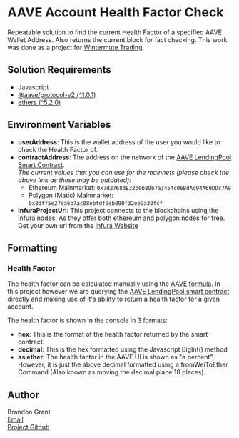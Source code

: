# AAVE Account Health Factor Check

Repeatable solution to find the current Health Factor of a specified AAVE Wallet Address. Also returns the current block for fact checking.
This work was done as a project for [Wintermute Trading](https://wintermute.com/).

## Solution Requirements
- Javascript
- [@aave/protocol-v2 (^1.0.1)](https://www.npmjs.com/package/@aave/protocol-v2)
- [ethers (^5.2.0)](https://www.npmjs.com/package/ethers)

## Environment Variables
- **userAddress**: This is the wallet address of the user you would like to check the Health Factor of.
- **contractAddress**: The address on the network of the [AAVE LendingPool Smart Contract](https://docs.aave.com/developers/v/2.0/deployed-contracts/deployed-contracts).\
    *The current values that you can use for the mainnets (please check the above link as these may be outdated):*
    -   Ethereum Mainmarket: `0x7d2768dE32b0b80b7a3454c06BdAc94A69DDc7A9`
    -   Polygon (Matic) Mainmarket: `0x8dff5e27ea6b7ac08ebfdf9eb090f32ee9a30fcf`
- **infuraProjectUrl**: This project connects to the blockchains using the infura nodes. As they offer both ethereum and polygon nodes for free. Get your own url from the [Infura Website](https://infura.io/dashboard)

## Formatting
### Health Factor
The health factor can be calculated manually using the [AAVE formula](https://docs.aave.com/risk/asset-risk/risk-parameters#health-factor). In this project however we are querying the [AAVE LendingPool smart contract](https://github.com/aave/aave-protocol/blob/master/contracts/lendingpool/LendingPoolDataProvider.sol#L322) directly and making use of it's ability to return a health factor for a given account.

The health factor is shown in the console in 3 formats:
- **hex**: This is the format of the health factor returned by the smart contract.
- **decimal**: This is the hex formatted using the Javascript BigInt() method
- **as ether**: The health factor in the AAVE UI is shown as "a percent". However, it is just the above decimal formatted using a fromWeiToEther Command (Also known as moving the decimal place 18 places). 

## Author
Brandon Grant\
[Email](mailto:brandon.kevin.grant@gmail.com)\
[Project Github](https://github.com/Artiizan/AAVE_Account_Health_Factor)